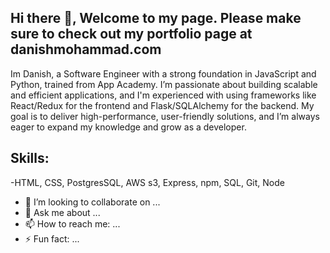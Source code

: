 ## Hi there 👋, Welcome to my page. Please make sure to check out my portfolio page at danishmohammad.com 

Im Danish, a Software Engineer with a strong foundation in JavaScript and Python, trained from App Academy. I’m passionate about building scalable and efficient applications, and I'm experienced with using frameworks like React/Redux for the frontend and Flask/SQLAlchemy for the backend. My goal is to deliver high-performance, user-friendly solutions, and I’m always eager to expand my knowledge and grow as a developer.

## Skills: 

-HTML, CSS, PostgresSQL, AWS s3, Express, npm, SQL, Git, Node 

- 👯 I’m looking to collaborate on ...
- 💬 Ask me about ...
- 📫 How to reach me: ...
- ⚡ Fun fact: ...

